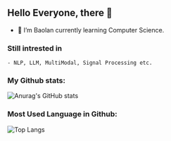 ## Hello Everyone, there 👋
- 🔭 I’m Baolan currently learning Computer Science.

### Still intrested in  
    - NLP, LLM, MultiModal, Signal Processing etc.
    
### My Github stats:
![Anurag's GitHub stats](https://github-readme-stats.vercel.app/api?username=BaolanChen)

### Most Used Language in Github:
![Top Langs](https://github-readme-stats.vercel.app/api/top-langs/?username=BaolanChen)


<!--
**BaolanChen/BaolanChen** is a ✨ _special_ ✨ repository because its `README.md` (this file) appears on your GitHub profile.

Here are some ideas to get you started:

- 🔭 I’m currently working on ...
- 🌱 I’m currently learning ...
- 👯 I’m looking to collaborate on ...
- 🤔 I’m looking for help with ...
- 💬 Ask me about ...
- 📫 How to reach me: ...
- 😄 Pronouns: ...
- ⚡ Fun fact: ...
-->
